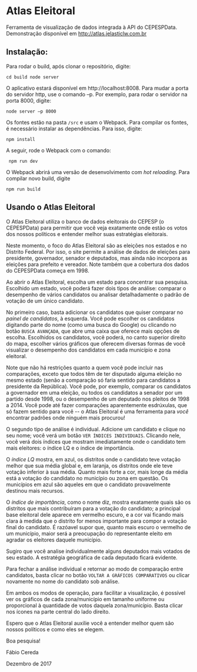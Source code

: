 # Atlas Eleitoral

Ferramenta de visualização de dados integrada à API do CEPESPData.
Demonstração disponível em http://atlas.jelasticlw.com.br

## Instalação:

Para rodar o build, após clonar o repositório, digite:

`
cd build
node server
`

O aplicativo estará disponível em http://localhost:8008.
Para mudar a porta do servidor http, use o comando –p. Por exemplo, para rodar o servidor na porta 8000, digite:

`
node server –p 8000
`



Os fontes estão na pasta `/src` e usam o Webpack. Para compilar os fontes, é necessário instalar as dependências. Para isso, digite:

`
npm install
`

A seguir, rode o Webpack com o comando: 

` 
npm run dev
`

O Webpack abrirá uma versão de desenvolvimento com *hot reloading*. Para compilar novo build, digite

`
npm run build
`

## Usando o Atlas Eleitoral

O Atlas Eleitoral utiliza o banco de dados eleitorais do CEPESP (o CEPESPData) para permitir que você veja exatamente onde estão os votos dos nossos políticos e entender melhor suas estratégias eleitorais. 

Neste momento, o foco do Atlas Eleitoral são as eleições nos estados e no Distrito Federal. Por isso, o site permite a análise de dados de eleições para presidente, governador, senador e deputados, mas ainda não incorpora as eleições para prefeito e vereador. Note também que a cobertura dos dados do CEPESPData começa em 1998.

Ao abrir o Atlas Eleitoral, escolha um estado para concentrar sua pesquisa. Escolhido um estado, você poderá fazer dois tipos de análise: comparar o desempenho de vários candidatos ou analisar detalhadamente o padrão de votação de um único candidato.

No primeiro caso, basta adicionar os candidatos que quiser comparar no *painel de candidatos*, à esquerda. Você pode escolher os candidatos digitando parte do nome (como uma busca do Google) ou clicando no botão `BUSCA AVANÇADA`, que abre uma caixa que oferece mais opções de escolha. Escolhidos os candidatos, você poderá, no canto superior direito do mapa, escolher vários gráficos que oferecem diversas formas de você visualizar o desempenho dos candidatos em cada município e zona eleitoral.

Note que não há restrições quanto a quem você pode incluir nas comparações, exceto que todos têm de ter disputado alguma eleição no mesmo estado (senão a comparação só faria sentido para candidatos a presidente da República). Você pode, por exemplo, comparar os candidatos a governador em uma eleição, ou todos os candidatos a senador por um partido desde 1998, ou o desempenho de um deputado nos pleitos de 1998 a 2014. Você pode até fazer comparações aparentemente esdrúxulas, que só fazem sentido para você -- o Atlas Eleitoral é uma ferramenta para *você* encontrar padrões onde ninguém mais procurou! 

O segundo tipo de análise é individual. Adicione um candidato e clique no seu nome; você verá um botão `VER ÍNDICES INDIVIDUAIS`. Clicando nele, você verá dois índices que mostram imediatamente onde o candidato tem mais eleitores: o índice LQ e o índice de importância. 

O *índice LQ* mostra, em azul, os distritos onde o candidato teve votação melhor que sua média global e, em laranja, os distritos onde ele teve votação inferior à sua média. Quanto mais forte a cor, mais longe da média está a votação do candidato no município ou zona em questão. Os municípios em azul são aqueles em que o candidato provavelmente destinou mais recursos.

O *índice de importância*, como o nome diz, mostra exatamente quais são os distritos que mais contribuíram para a votação do candidato; a principal base eleitoral dele aparece em vermelho escuro, e a cor vai ficando mais clara à medida que o distrito for menos importante para compor a votação final do candidato. É razóavel supor que, quanto mais escuro o vermelho de um município, maior será a preocupação do representante eleito em agradar os eleitores daquele município.

Sugiro que você analise individualmente alguns deputados mais votados de seu estado. A estratégia geográfica de cada deputado ficará evidente.

Para fechar a análise individual e retornar ao modo de comparação entre candidatos, basta clicar no botão `VOLTAR A GRÁFICOS COMPARATIVOS` ou clicar novamente no nome do candidato sob análise.

Em ambos os modos de operação, para facilitar a visualização, é possível ver os gráficos de cada zona/município em tamanho uniforme ou proporcional à quantidade de votos daquela zona/município. Basta clicar nos ícones na parte central do lado direito. 

Espero que o Atlas Eleitoral auxilie você a entender melhor quem são nossos políticos e como eles se elegem.

Boa pesquisa!

Fábio Cereda

Dezembro de 2017

